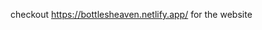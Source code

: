 checkout 
        https://bottlesheaven.netlify.app/ 
                                          for the website
